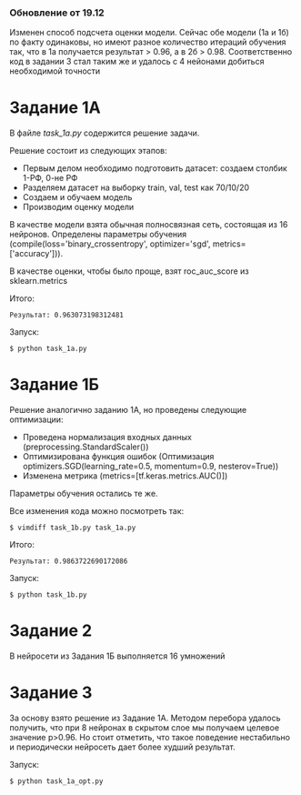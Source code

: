 ### Обновление от 19.12

Изменен способ подсчета оценки модели.
Сейчас обе модели (1а и 1б) по факту одинаковы, но имеют разное количество итераций
обучения так, что в 1а получается результат > 0.96, а в 2б > 0.98.
Соответственно код в задании 3 стал таким же и удалось с 4 нейонами добиться необходимой точности



# Задание 1А

В файле _task_1a.py_ содержится решение задачи.

Решение состоит из следующих этапов:
- Первым делом необходимо подготовить датасет: создаем столбик 1-РФ, 0-не РФ
- Разделяем датасет на выборку train, val, test как 70/10/20
- Создаем и обучаем модель
- Производим оценку модели

В качестве модели взята обычная полносвязная сеть, состоящая из 16 нейронов.
Определены параметры обучения (compile(loss='binary_crossentropy', optimizer='sgd', metrics=['accuracy'])).

В качестве оценки, чтобы было проще, взят roc_auc_score из sklearn.metrics

Итого:
    
    Результат: 0.963073198312481

Запуск:

    $ python task_1a.py


# Задание 1Б

Решение аналогично заданию 1А, но проведены следующие оптимизации:
- Проведена нормализация входных данных (preprocessing.StandardScaler())
- Оптимизирована функция ошибок (Оптимизация optimizers.SGD(learning_rate=0.5, momentum=0.9, nesterov=True))
- Изменена метрика (metrics=[tf.keras.metrics.AUC()])

Параметры обучения остались те же.

Все изменения кода можно посмотреть так:

    $ vimdiff task_1b.py task_1a.py

Итого:
    
    Результат: 0.9863722690172086

Запуск:

    $ python task_1b.py

# Задание 2
В нейросети из Задания 1Б выполняется 16 умножений 

# Задание 3

За основу взято решение из Задание 1А. Методом перебора удалось получить, 
что при 8 нейронах в скрытом слое мы получаем целевое значение p>0.96. 
Но стоит отметить, что такое поведение нестабильно и периодически
нейросеть дает более худший результат.


Запуск:

    $ python task_1a_opt.py
